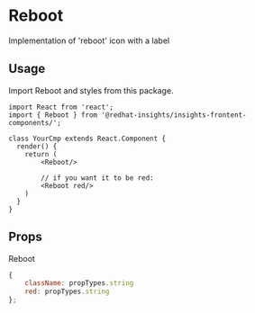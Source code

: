 # Reboot

Implementation of 'reboot' icon with a label

## Usage

Import Reboot and styles from this package.

```JSX
import React from 'react';
import { Reboot } from '@redhat-insights/insights-frontent-components/';

class YourCmp extends React.Component {
  render() {
    return (
        <Reboot/>

        // if you want it to be red:
        <Reboot red/>
    )
  }
}
```

## Props

Reboot

```javascript
{
    className: propTypes.string
    red: propTypes.string
};
```
